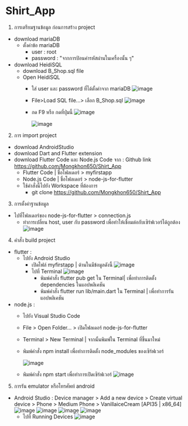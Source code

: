 # Shirt_App

1. การเตรียมฐานข้อมูล ก่อนการสร้าง project
- download mariaDB
  - ตั้งค่าข้อ mariaDB
    - user : root
    - password : "จากการป้อนค่ารหัสผ่านในเครื่องนั้น ๆ"  
- download HeidiSQL
  - download B_Shop.sql file
  - Open HeidiSQL
    - ใส่ user และ password ที่ได้ตั้งค่าจาก mariaDB
      ![image](https://github.com/user-attachments/assets/f0733e3a-efb4-463e-b272-1c27e523ad2a)
    - File>Load SQL file...> เลือก B_Shop.sql
    ![image](https://github.com/user-attachments/assets/11b91b7d-bd6e-4243-8c93-0ab1207e3200)
    - กด F9 หรือ กดที่ปุ่มนี้ ![image](https://github.com/user-attachments/assets/b6963c63-96fe-4461-afa6-15c1fd3b7ed2)

      ![image](https://github.com/user-attachments/assets/f44cc984-ac79-4e90-87f0-d65a7ed45c37)
2. การ import project
- download AndroidStudio
- download Dart and Flutter extension
- download Flutter Code และ Node.js Code จาก : Github link https://github.com/Mongkhon650/Shirt_App
  - Flutter Code | ชื่อโฟลเดอร์ > myfirstapp
  - Node.js Code | ชื่อโฟลเดอร์ > node-js-for-flutter
  - ใช้คำสั่งนี้ไปยัง Workspace ที่ต้องการ
    - git clone https://github.com/Mongkhon650/Shirt_App
3. การตั้งค่าฐานข้อมูล
- ไปที่โฟลเดอร์ของ node-js-for-flutter > connection.js
  - ทำการเปลี่ยน host, user กับ password เพื่อทำให้เชื่อมต่อกับเซิร์ฟเวอร์ได้ถูกต้อง
    ![image](https://github.com/user-attachments/assets/3e6efd0a-309b-49e8-9a22-f1f71e9a8caf)
4. คำสั่ง build project
- flutter :
  - ไปยัง Android Studio
    - เปิดไฟล์ myfirstapp | ด้านในมีข้อมูลดังนี้
    ![image](https://github.com/user-attachments/assets/f030c9b4-71de-40d5-8174-82fdaf16e149)
    - ไปที่ Terminal ![image](https://github.com/user-attachments/assets/04cd413a-55dc-4061-b1f8-30407055e330)
      - พิมพ์คำสั่ง flutter pub get ใน Terminal| เพื่อทำการติดตั้ง dependencies ในแอปพลิเคชัน
      - พิมพ์คำสั่ง flutter run lib/main.dart ใน Terminal | เพื่อทำการรันแอปพลิเคชัน
- node.js :
  - ไปยัง Visual Studio Code
  - File > Open Folder... > เปิดโฟลเดอร์ node-js-for-flutter
  - Terminal > New Terminal | จากนั้นพิมพ์ใน Terminal ที่ขึ้นมาใหม่
  - พิมพ์คำสั่ง npm install เพื่อทำการติดตั้ง node_modules ของเซิร์ฟเวอร์
    
    ![image](https://github.com/user-attachments/assets/f2424b65-0115-4b6a-bdb4-82350ebb439e)

  - พิมพ์คำสั่ง npm start เพื่อทำการเปิดเซิร์ฟเวอร์
    ![image](https://github.com/user-attachments/assets/5bbf63b5-d5f3-4dfd-a9b7-dc057dbeb575)
5. การรัน emulator หรือโทรศัพท์ android
- Android Studio : Device manager > Add a new device > Create virtual device > Phone > Medium Phone > VanillaiceCream [API35 | x86_64]
  ![image](https://github.com/user-attachments/assets/a1e6744c-5fdd-46ac-9cd3-659be3559423)
  ![image](https://github.com/user-attachments/assets/387036a3-84cd-4826-b8f7-14c28a106ce8)
  ![image](https://github.com/user-attachments/assets/31563a7d-847a-4e57-811a-4b403a3739d1)
  ![image](https://github.com/user-attachments/assets/f5cb3b99-71e0-4a50-9b15-8a1c070be801)
  - ไปที่ Running Devices
    ![image](https://github.com/user-attachments/assets/b2bdd0c7-5a4d-4390-972c-7934b1c8600b)

